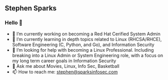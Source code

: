 ## Stephen Sparks
### Hello 👋

- 🔭 I’m currently working on becoming a Red Hat Cerified System Admin 
- 🌱 I’m currently learning in depth topics related to Linux (RHCSA/RHCE), Software Engineering (C, Python, and Go), and Information Security
- 🤔 I’m looking for help with becoming a Linux Professional. Including breaking into a Linux Admin or System Engineering role, with a focus on my long term career goals in Information Security
- 💬 Ask me about Movies, Linux, Info Sec, Basketball 
- 📫 How to reach me: stephen@sparksinfosec.com

